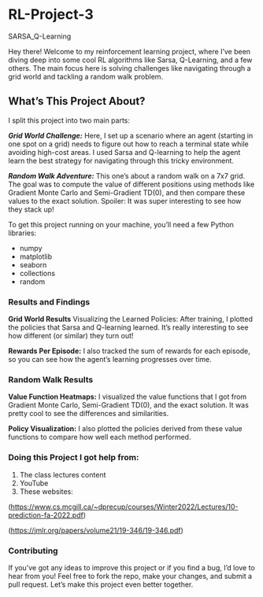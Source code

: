 # RL-Project-3
SARSA_Q-Learning

Hey there! Welcome to my reinforcement learning project, where I’ve been diving deep into some cool RL algorithms like Sarsa, Q-Learning, and a few others. The main focus here is solving challenges like navigating through a grid world and tackling a random walk problem.

## What’s This Project About?

I split this project into two main parts:

***Grid World Challenge:*** Here, I set up a scenario where an agent (starting in one spot on a grid) needs to figure out how to reach a terminal state while avoiding high-cost areas. I used Sarsa and Q-learning to help the agent learn the best strategy for navigating through this tricky environment.

***Random Walk Adventure:*** This one’s about a random walk on a 7x7 grid. The goal was to compute the value of different positions using methods like Gradient Monte Carlo and Semi-Gradient TD(0), and then compare these values to the exact solution. Spoiler: It was super interesting to see how they stack up!

To get this project running on your machine, you’ll need a few Python libraries:

* numpy
* matplotlib
* seaborn
* collections
* random


### Results and Findings
**Grid World Results**
Visualizing the Learned Policies: After training, I plotted the policies that Sarsa and Q-learning learned. It’s really interesting to see how different (or similar) they turn out!

**Rewards Per Episode:** I also tracked the sum of rewards for each episode, so you can see how the agent’s learning progresses over time.


### Random Walk Results
**Value Function Heatmaps:** I visualized the value functions that I got from Gradient Monte Carlo, Semi-Gradient TD(0), and the exact solution. It was pretty cool to see the differences and similarities.

**Policy Visualization:** I also plotted the policies derived from these value functions to compare how well each method performed.



### Doing this Project I got help from:

1. The class lectures content
2. YouTube
3. These websites:

(https://www.cs.mcgill.ca/~dprecup/courses/Winter2022/Lectures/10-prediction-fa-2022.pdf)

(https://jmlr.org/papers/volume21/19-346/19-346.pdf)


### Contributing
If you’ve got any ideas to improve this project or if you find a bug, I’d love to hear from you! Feel free to fork the repo, make your changes, and submit a pull request. Let’s make this project even better together.
